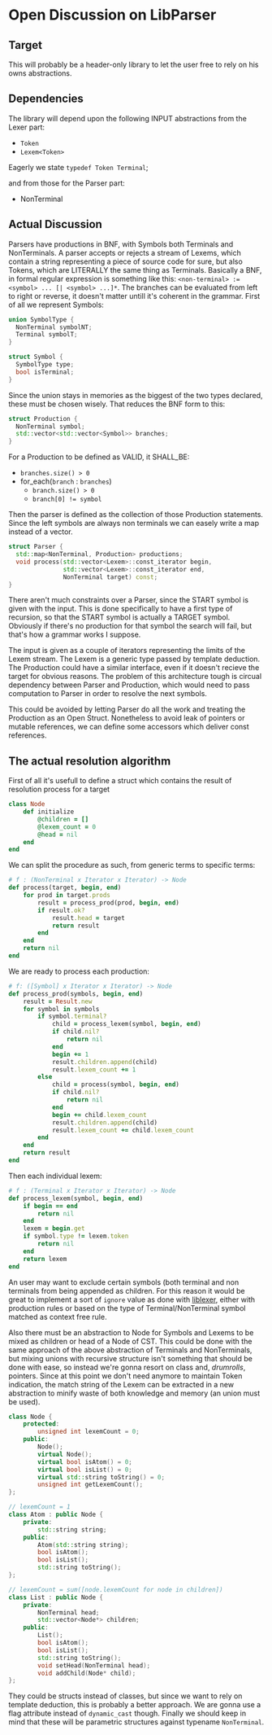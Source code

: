 # Open Discussion on LibParser

## Target

This will probably be a header-only library to let the user free to rely on his owns abstractions.

## Dependencies

The library will depend upon the following INPUT abstractions from the Lexer part:
- `Token`
- `Lexem<Token>`

Eagerly we state `typedef Token Terminal`;

and from those for the Parser part:
- NonTerminal

## Actual Discussion

Parsers have productions in BNF, with Symbols both Terminals and NonTerminals. A parser accepts or rejects a stream of Lexems, which contain a string representing a piece of source code for sure, but also Tokens, which are LITERALLY the same thing as Terminals.
Basically a BNF, in formal regular expression is something like this: `<non-terminal> := <symbol> ... [| <symbol> ...]*`.
The branches can be evaluated from left to right or reverse, it doesn't matter untill it's coherent in the grammar.
First of all we represent Symbols:

```c++
union SymbolType {
  NonTerminal symbolNT;
  Terminal symbolT;
}

struct Symbol {
  SymbolType type;
  bool isTerminal;
}
```

Since the union stays in memories as the biggest of the two types declared, these must be chosen wisely.
That reduces the BNF form to this:

```c++
struct Production {
  NonTerminal symbol;
  std::vector<std::vector<Symbol>> branches;
}
```

For a Production to be defined as VALID, it SHALL_BE:
- `branches.size() > 0`
- for_each(`branch` : `branches`)
  - `branch.size() > 0`
  - `branch[0] != symbol`

Then the parser is defined as the collection of those Production statements. Since the left symbols are always non terminals we can easely write a map instead of a vector.

```c++
struct Parser {
  std::map<NonTerminal, Production> productions;
  void process(std::vector<Lexem>::const_iterator begin,
               std::vector<Lexem>::const_iterator end,
               NonTerminal target) const;
}
```

There aren't much constraints over a Parser, since the START symbol is given with the input. This is done specifically to have a first type of recursion, so that the START symbol is actually a TARGET symbol.
Obviously if there's no production for that symbol the search will fail, but that's how a grammar works I suppose.

The input is given as a couple of iterators representing the limits of the Lexem stream. The Lexem is a generic type passed by template deduction.
The Production could have a similar interface, even if it doesn't recieve the target for obvious reasons. The problem of this architecture tough is circual dependency between Parser and Production, which would need to pass computation to Parser in order to resolve the next symbols.

This could be avoided by letting Parser do all the work and treating the Production as an Open Struct. Nonetheless to avoid leak of pointers or mutable references, we can define some accessors which deliver const references.

## The actual resolution algorithm

First of all it's usefull to define a struct which contains the result of resolution process for a target

```ruby
class Node
    def initialize
        @children = []
        @lexem_count = 0
        @head = nil
    end
end
```

We can split the procedure as such, from generic terms to specific terms:

```ruby
# f : (NonTerminal x Iterator x Iterator) -> Node
def process(target, begin, end)
    for prod in target.prods
        result = process_prod(prod, begin, end)
        if result.ok?
            result.head = target
            return result
        end
    end
    return nil
end
```

We are ready to process each production:

```ruby
# f: ([Symbol] x Iterator x Iterator) -> Node
def process_prod(symbols, begin, end)
    result = Result.new
    for symbol in symbols
        if symbol.terminal?
            child = process_lexem(symbol, begin, end)
            if child.nil?
                return nil
            end
            begin += 1
            result.children.append(child)
            result.lexem_count += 1
        else
            child = process(symbol, begin, end)
            if child.nil?
                return nil
            end
            begin += child.lexem_count
            result.children.append(child)
            result.lexem_count += child.lexem_count
        end
    end
    return result
end
```

Then each individual lexem:

```ruby
# f : (Terminal x Iterator x Iterator) -> Node
def process_lexem(symbol, begin, end)
    if begin == end
        return nil
    end
    lexem = begin.get
    if symbol.type != lexem.token
        return nil
    end
    return lexem
end
```

An user may want to exclude certain symbols (both terminal and non terminals from being appended as children. For this reason it would be great to implement a sort of `ignore` value as done with [liblexer](github.com/frefolli/liblexer), either with production rules or based on the type of Terminal/NonTerminal symbol matched as context free rule.

Also there must be an abstraction to Node for Symbols and Lexems to be mixed as children or head of a Node of CST. This could be done with the same approach of the above abstraction of Terminals and NonTerminals, but mixing unions with recursive structure isn't something that should be done with ease, so instead we're gonna resort on class and, *drumrolls*, pointers. Since at this point we don't need anymore to maintain Token indication, the match string of the Lexem can be extracted in a new abstraction to minify waste of both knowledge and memory (an union must be used).

```c++
class Node {
    protected:
        unsigned int lexemCount = 0;
    public:
        Node();
        virtual Node();
        virtual bool isAtom() = 0;
        virtual bool isList() = 0;
        virtual std::string toString() = 0;
        unsigned int getLexemCount();
};
```

```c++
// lexemCount = 1
class Atom : public Node {
    private:
        std::string string;
    public:
        Atom(std::string string);
        bool isAtom();
        bool isList();
        std::string toString();
};
```

```c++
// lexemCount = sum([node.lexemCount for node in children])
class List : public Node {
    private:
        NonTerminal head;
        std::vector<Node*> children;
    public:
        List();
        bool isAtom();
        bool isList();
        std::string toString();
        void setHead(NonTerminal head);
        void addChild(Node* child);
};
```

They could be structs instead of classes, but since we want to rely on template deduction, this is probably a better approach. We are gonna use a flag attribute instead of `dynamic_cast` though. Finally we should keep in mind that these will be parametric structures against typename `NonTerminal`.
